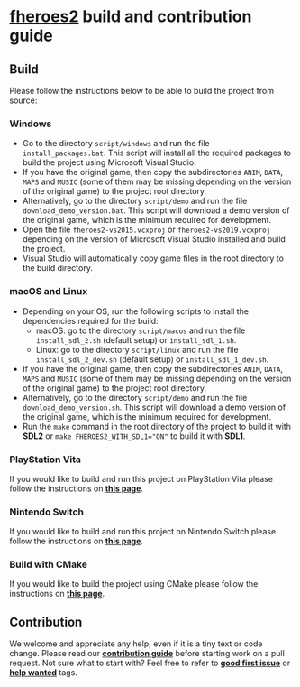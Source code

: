 # [**fheroes2**](README.md) build and contribution guide

## Build

Please follow the instructions below to be able to build the project from source:

<a name="windows"></a>
### Windows

* Go to the directory `script/windows` and run the file `install_packages.bat`. This script will install all the
  required packages to build the project using Microsoft Visual Studio.
* If you have the original game, then copy the subdirectories `ANIM`, `DATA`, `MAPS` and `MUSIC` (some of them may
  be missing depending on the version of the original game) to the project root directory.
* Alternatively, go to the directory `script/demo` and run the file `download_demo_version.bat`.
  This script will download a demo version of the original game, which is the minimum required for development.
* Open the file `fheroes2-vs2015.vcxproj` or `fheroes2-vs2019.vcxproj` depending on the version of Microsoft Visual
  Studio installed and build the project.
* Visual Studio will automatically copy game files in the root directory to the build directory.

<a name="macos-and-linux"></a>
### macOS and Linux

* Depending on your OS, run the following scripts to install the dependencies required for the build:
  * macOS: go to the directory `script/macos` and run the file `install_sdl_2.sh` (default setup) or `install_sdl_1.sh`.
  * Linux: go to the directory `script/linux` and run the file `install_sdl_2_dev.sh` (default setup) or `install_sdl_1_dev.sh`.
* If you have the original game, then copy the subdirectories `ANIM`, `DATA`, `MAPS` and `MUSIC` (some of them may
  be missing depending on the version of the original game) to the project root directory.
* Alternatively, go to the directory `script/demo` and run the file `download_demo_version.sh`.
  This script will download a demo version of the original game, which is the minimum required for development.
* Run the `make` command in the root directory of the project to build it with **SDL2** or `make FHEROES2_WITH_SDL1="ON"`
  to build it with **SDL1**.

<a name="playstation-vita"></a>
### PlayStation Vita

If you would like to build and run this project on PlayStation Vita please follow the instructions on [**this page**](README_PSV.md).

<a name="nintendo-switch"></a>
### Nintendo Switch

If you would like to build and run this project on Nintendo Switch please follow the instructions on [**this page**](README_switch.md).

<a name="build-with-cmake"></a>
### Build with CMake

If you would like to build the project using CMake please follow the instructions on [**this page**](README_cmake.md).

## Contribution

We welcome and appreciate any help, even if it is a tiny text or code change. Please read our
[**contribution guide**](https://github.com/ihhub/fheroes2/blob/master/CONTRIBUTING.md) before starting work on a pull request.
Not sure what to start with? Feel free to refer to
[**good first issue**](https://github.com/ihhub/fheroes2/issues?q=is%3Aissue%20is%3Aopen%20label%3A%22good%20first%20issue%22) or
[**help wanted**](https://github.com/ihhub/fheroes2/issues?q=is%3Aissue%20is%3Aopen%20label%3A%22help%20wanted%22) tags.
